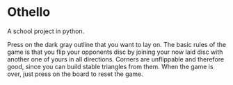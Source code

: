 # Othello
A school project in python.

Press on the dark gray outline that you want to lay on. The basic rules of the game is that you flip your opponents disc by joining your now laid disc with another one of yours in all directions. Corners are unflippable and therefore good, since you can build stable triangles from them. When the game is over, just press on the board to reset the game.
